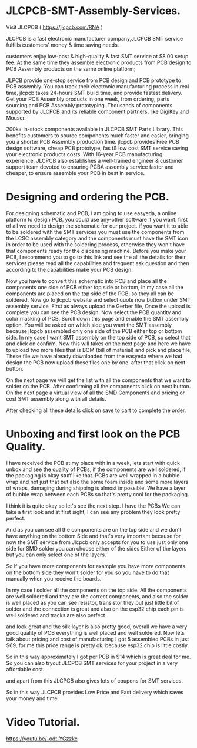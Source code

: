 # JLCPCB-SMT-Assembly-Services.

Visit JLCPCB ( https://jlcpcb.com/RNA )

JLCPCB is a fast electronic manufacturer company,JLCPCB SMT service fulfills customers' money & time saving needs.

customers enjoy low-cost & high-quality & fast SMT service at $8.00 setup fee.
At the same time they assemble electronic products from PCB design to PCB Assembly products on the same online platform;

JLPCB provide one-stop service from PCB design and PCB prototype to PCB assembly.
You can track their electronic manufacturing process in real time, jlcpcb takes 24-hours SMT build time, and provide fastest delivery.
Get your PCB Assembly products in one week, from ordering, parts sourcing and PCB Assembly prototyping.
Thousands of components supported by JLCPCB and its reliable component partners, like DigiKey and Mouser.

200k+ in-stock components available in JLCPCB SMT Parts Library.
This benefits customers to source components much faster and easier, bringing you a shorter PCB Assembly production time.
jlcpcb provides Free PCB design software, cheap PCB prototype, fas t& low cost SMT service saving your electronic products costs.
With 16-year PCB manufacturing experience, JLCPCB also establishes a well-trained engineer & customer support team devoted to ensuring PCBA assembly service faster and cheaper,
to ensure assemble your PCB in best in service.

# Designing and ordering the PCB.
For designing schematic and PCB, I am going to use easyeda, a online platform to design PCB.
you could use any-other software if you want.
first of all we need to design the schematic for our project.
if you want it to able to be soldered with the SMT services you must use the components from the LCSC assembly category and the components must have the SMT icon in order to be used with the soldering process, otherwise they won't have that components ready for the dispensing machine.
Before you make your PCB, I recommend you to go to this link and see the all the details for their services please read all the capabilities and frequent ask question and then according to the capabilities make your PCB design.

Now you have to convert this schematic into PCB and place all the components one side of PCB
either top side or bottom, In my case all the components are placed on the top side of the PCB, so they all can be soldered.
Now go to jlcpcb website and select quote now button under SMT assembly service,
First as always upload the Gerber file, Once the upload is complete you can see the PCB design. Now select the PCB quantity and color masking of PCB.
Scroll down this page and enable the SMT assembly option.
You will be asked on which side you want the SMT assembly because jlcpcb assembled only one side of the PCB either top or bottom side.
In my case I want SMT assembly on the top side of PCB, so select that and click on confirm.
Now this will takes on the next page and here we have to upload two more files that is BOM (bill of material) and pick and place file,
These file we have already downloaded from the easyeda where we had design the PCB now upload these files one by one. after that click on next button.

On the next page we will get the list with all the components that we want to solder on the PCB.
After confirming all the components click on next button.
On the next page a virtual view of all the SMD Components and pricing or cost SMT assembly along with all details.

After checking all these details click on save to cart to complete the order.

# Unboxing and first look on the PCB Quality.
I have received the PCB at my place with in a week, lets start with quick unbox and see the quality of PCBs, if the components are well soldered, if the packaging is okay stuff like that.
PCBs are well wrapped in a bubble wrap and not just that but also the some foam inside and some more layers of wraps, damaging during shipping is almost impossible.
We have a layer of bubble wrap between each PCBs so that's pretty cool for the packaging.

I think it is quite okay so let's see the next step.
I have the PCBs We can take a first look and at first sight, I can see any problem they look pretty perfect.

And as you can see all the components are on the top side and we don't have anything on the bottom Side and that's very important because for now the SMT service from Jlcpcb only accepts for you to use just only one side for SMD solder you can choose either of the sides Either of the layers but you can only select one of the layers.

So if you have more components for example you have more components on the bottom side they won't solder for you so you have to do that manually when you receive the boards.

In my case I solder all the components on the top side.
All the components are well soldered and they are the correct components, and also the solder is well placed as you can see resistor, transistor they put just little bit of solder and the connection is great and also on the esp32 chip each pin is well soldered and tracks are also perfect

and look great and the silk layer is also pretty good, overall we have a very good quality of PCB everything is well placed and well soldered.
Now lets talk about pricing and cost of manufacturing I got 5 assembled PCBs in just $69, for me this price range is pretty ok, because esp32 chip is little costly.

So in this way approximately I got per PCB in $14 which is great deal for me.
So you can also tryout JLCPCB SMT services for your project in a very affordable cost.

and apart from this JLCPCB also gives lots of coupons for SMT services.

So in this way JLCPCB provides Low Price and Fast delivery which saves your money and time.

# Video Tutorial.
https://youtu.be/-odt-YGzzkc
